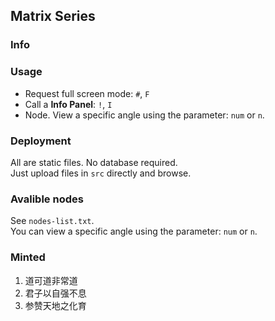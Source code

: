 Matrix Series
---

### Info


### Usage
* Request full screen mode: `#`, `F`
* Call a **Info Panel**: `!`, `I`
* Node. View a specific angle using the parameter: `num` or `n`.

### Deployment
All are static files. No database required.  
Just upload files in `src` directly and browse.

### Avalible nodes
See `nodes-list.txt`.  
You can view a specific angle using the parameter: `num` or `n`.

### Minted
1. 道可道非常道
2. 君子以自强不息
3. 参赞天地之化育